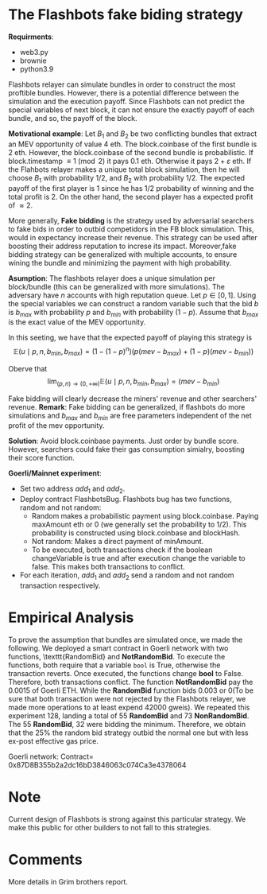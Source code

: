 # The Flashbots fake biding strategy



**Requirments**:
- web3.py
- brownie
- python3.9



Flashbots relayer can simulate bundles in order to construct the most proftible bundles. However, 
there is a potential difference between the simulation and the execution payoff. Since Flashbots can not predict the special variables of next block, it can not ensure the exactly payoff of each bundle, and so, the payoff of the block.

**Motivational example**: Let $B_1$ and $B_2$ be two conflicting bundles that extract an MEV opportunity of value $4$ eth. The block.coinbase of the first bundle is $2$ eth. However, the block.coinbase of the second bundle is probabilistic. If block.timestamp $\equiv 1\pmod{2}$ it pays $0.1$ eth. Otherwise it pays $2+\varepsilon$ eth. If the Flahbots relayer makes a unique total block simulation, then he will choose $B_1$ with probability $1/2$, and $B_2$ with probability $1/2$. The expected payoff of the first player is $1$ since he has $1/2$ probability of winning and the total profit is $2$. On the other hand, the second player has a expected profit of $\approx 2$. 

More generally, **Fake bidding** is the strategy used by adversarial searchers to fake bids in order to outbid competidors in the FB block simulation. This, would in expectancy increase their revenue. This strategy can be used after boosting their address reputation to increse its impact. Moreover,fake bidding strategy can be generalized with multiple accounts, to ensure wining the bundle and minimizing the payment with high probability.

**Asumption**: The flashbots relayer does a unique simulation per block/bundle (this can be generalized with more simulations). The adversary have $n$ accounts with high reputation queue. Let $p\in [0,1]$. 
Using the special variables we can construct a random variable such that the bid $b$ is $b_{max}$ with probability $p$ and $b_{min}$ with probability $(1-p)$. Assume that $b_{max}$ is the exact value of the MEV opportunity.

In this seeting, we have that the expected payoff of playing this strategy is 
$$\mathbb E(u\mid p,n,b_{min},b_{max})=(1-(1-p)^n)(p(mev-b_{max})+(1-p)(mev-b_{min}))$$

Oberve that 
$$\lim_{(p,n)\rightarrow(0,+\infty)}\mathbb E(u \mid p,n,b_{min},b_{max})=(mev-b_{min})$$

Fake bidding will clearly decrease the miners' revenue and other searchers' revenue. 
**Remark**: Fake bidding can be generalized, if flashbots do more simulations and $b_{max}$ and $b_{min}$ are free parameters independent of the net profit of the mev opportunity. 


**Solution**: Avoid block.coinbase payments. Just order by bundle score. However, searchers could fake their gas consumption simialry, boosting their score function.

**Goerli/Mainnet experiment**:
- Set two address $add_1$ and $add_2$.
- Deploy contract FlashbotsBug. Flashbots bug has two functions, random and not random:
  - Random makes a probabilistic payment using block.coinbase. Paying maxAmount eth or 0 (we generally set the probability to $1/2$). This probability is constructed using block.coinbase and blockHash.
  - Not random: Makes a direct payment of minAmount.
  - To be executed, both transactions check if the boolean changeVariable is true and after execution change the variable to false. This makes both transactions to conflict.
- For each iteration, $add_1$ and $add_2$ send a random and not random transaction respectively.

# Empirical Analysis


To prove the assumption that bundles are simulated once, we made the following. We deployed a smart contract in Goerli network with two functions, \texttt{RandomBid} and **NotRandomBid**. To execute the functions, both require that a variable $\texttt{bool}$ is True, otherwise the transaction reverts. Once executed, the functions change **bool** to False. Therefore, both transactions conflict. The function **NotRandomBid** pay the 0.0015 of Goerli ETH. While the **RandomBid** function bids 0.003 or 0(To be sure that both transaction were not rejected by the Flashbots relayer, we made more operations to at least expend 42000 gweis). We repeated this experiment $128$, landing a total of $55$ **RandomBid** and $73$ **NonRandomBid**. The $55$ **RandomBid**, $32$ were bidding the minimum. Therefore, we obtain that the $25\%$ the random bid strategy outbid the normal one but with less ex-post effective gas price.

Goerli network:
Contract= 0x87D8B355b2a2dc16bD3846063c074Ca3e4378064

# Note
Current design of Flashbots is strong against this particular strategy. We make this public for other builders to not fall to this strategies.

# Comments
More details in Grim brothers report.
